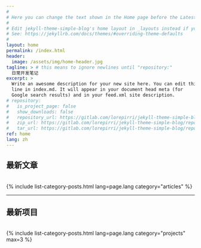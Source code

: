 ```yaml
---
#
# Here you can change the text shown in the Home page before the Latest Posts section.
#
# Edit jekyll-theme-simple-blog's home layout in _layouts instead if you wanna make some changes
# See: https://jekyllrb.com/docs/themes/#overriding-theme-defaults
#
layout: home
permalink: /index.html
header:
  image: /assets/img/home-header.jpg
tagline: > # this means to ignore newlines until "repository:"
  日常开发笔记
excerpt: >
  Write an awesome description for your new site here. You can edit this
  line in index.md. It will appear in your document head meta (for
  Google search results) and in your feed.xml site description.
# repository:
#   is_project_page: false
#   show_downloads: false
#   repository_url: https://gitlab.com/lorepirri/jekyll-theme-simple-blog
#   zip_url: https://gitlab.com/lorepirri/jekyll-theme-simple-blog/repository/master/archive.zip
#   tar_url: https://gitlab.com/lorepirri/jekyll-theme-simple-blog/repository/master/archive.tar.gz
ref: home
lang: zh
---
```


<h2>最新文章</h2>
<div>&nbsp;</div>
{% include list-category-posts.html lang=page.lang category="articles" %}

---

<h2>最新项目</h2>
<div>&nbsp;</div>
{% include list-category-posts.html lang=page.lang category="projects" max=3 %}
